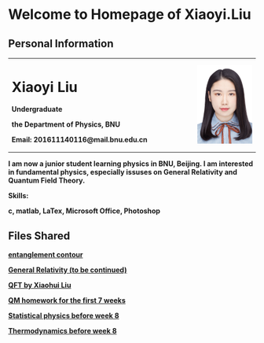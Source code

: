 # Welcome to Homepage of Xiaoyi.Liu

## Personal Information
<table border="0"> 
  <tr>
    <td width="75%">
      <h1>Xiaoyi Liu</h1>
      <p><b>Undergraduate </b></p> 
      <p><b>the Department of Physics, BNU</b></p> 
      <p><b>Email: 201611140116@mail.bnu.edu.cn</b></p>
    </td> 
    <td width="25%"> 
      <img src="/证件照.jpg" width="100%"> 
    </td>
  </tr> 
</table>
<p><b>I am now a junior student learning physics in BNU, Beijing. I am interested in fundamental physics, especially issuses on General Relativity and Quantum Field Theory.</b></p>
<p><b>Skills:</b></p>
<p><b>c, matlab, LaTex, Microsoft Office, Photoshop</b></p>
<p><b>  </b></p>

## Files Shared
<p><b><a href = "https://XiaoYLiu.GitHub.io/Entanglement contour notes .pdf"> entanglement contour </a></b></p> 
<p><b><a href = "https://XiaoYLiu.GitHub.io/General Relativity (to be continued).pdf"> General Relativity (to be continued) </a></b></p> 
<p><b><a href = "https://XiaoYLiu.GitHub.io/QFT by Xiaohui Liu .pdf"> QFT by Xiaohui Liu </a></b></p> 
<p><b><a href = "https://XiaoYLiu.GitHub.io/QM homework for the first 7 weeks .pdf"> QM homework for the first 7 weeks </a></b></p> 
<p><b><a href = "https://XiaoYLiu.GitHub.io/statistical%20physics%20before%20week%208.pdf"> Statistical physics before week 8 </a></b></p> 
<p><b><a href = "https://XiaoYLiu.GitHub.io/thermodynamics%20before%20week%208.pdf"> Thermodynamics before week 8 </a></b></p> 
